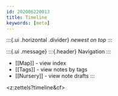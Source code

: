 ```yaml
---
id: 202006220013
title: Timeline
keywords: [meta]
---
```

:::{.ui .horizontal .divider}
*newest on top*
:::

:::{.ui .message}
:::{.header}
Navigation
:::
- [[Map]] - view index
- [[Tags]] - view notes by tags 
- [[Nursery]] - view note drafts
::: 

<z:zettels?timeline&cf>